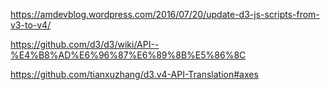 https://amdevblog.wordpress.com/2016/07/20/update-d3-js-scripts-from-v3-to-v4/

https://github.com/d3/d3/wiki/API--%E4%B8%AD%E6%96%87%E6%89%8B%E5%86%8C

https://github.com/tianxuzhang/d3.v4-API-Translation#axes